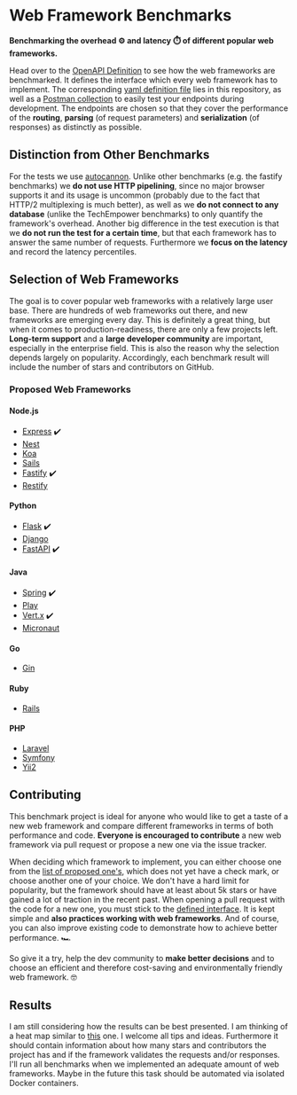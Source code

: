 # Web Framework Benchmarks

**Benchmarking the overhead ⚙️ and latency ⏱️ of different popular web frameworks.**

Head over to the [OpenAPI Definition](https://bttger.github.io/web-framework-benchmarks/) to see how the web frameworks are benchmarked. It defines the interface which every web framework has to implement. The corresponding [yaml definition file](https://github.com/bttger/web-framework-benchmarks/blob/master/OPEN_API_DEFINITION.yaml) lies in this repository, as well as a [Postman collection](https://github.com/bttger/web-framework-benchmarks/blob/master/postman_collection.json) to easily test your endpoints during development. The endpoints are chosen so that they cover the performance of the **routing**, **parsing** (of request parameters) and **serialization** (of responses) as distinctly as possible.

## Distinction from Other Benchmarks

For the tests we use [autocannon](https://github.com/mcollina/autocannon). Unlike other benchmarks (e.g. the fastify benchmarks) we **do not use HTTP pipelining**, since no major browser supports it and its usage is uncommon (probably due to the fact that HTTP/2 multiplexing is much better), as well as we **do not connect to any database** (unlike the TechEmpower benchmarks) to only quantify the framework's overhead. Another big difference in the test execution is that we **do not run the test for a certain time**, but that each framework has to answer the same number of requests. Furthermore we **focus on the latency** and record the latency percentiles.

## Selection of Web Frameworks

The goal is to cover popular web frameworks with a relatively large user base. There are hundreds of web frameworks out there, and new frameworks are emerging every day. This is definitely a great thing, but when it comes to production-readiness, there are only a few projects left. **Long-term support** and a **large developer community** are important, especially in the enterprise field. This is also the reason why the selection depends largely on popularity. Accordingly, each benchmark result will include the number of stars and contributors on GitHub.

### Proposed Web Frameworks

#### Node.js
- [Express](https://github.com/expressjs/express) ✔️
- [Nest](https://github.com/nestjs/nest)
- [Koa](https://github.com/koajs/koa)
- [Sails](https://github.com/balderdashy/sails)
- [Fastify](https://github.com/fastify/fastify) ✔️
- [Restify](https://github.com/restify/node-restify)

#### Python
- [Flask](https://github.com/pallets/flask) ✔️
- [Django](https://github.com/django/django)
- [FastAPI](https://github.com/tiangolo/fastapi) ✔️

#### Java
- [Spring](https://github.com/spring-projects/spring-boot) ✔️
- [Play](https://github.com/playframework/playframework)
- [Vert.x](https://github.com/eclipse-vertx/vert.x) ✔️
- [Micronaut](https://github.com/micronaut-projects/micronaut-core)

#### Go
- [Gin](https://github.com/gin-gonic/gin)

#### Ruby
- [Rails](https://github.com/rails/rails)

#### PHP
- [Laravel](https://github.com/laravel/laravel)
- [Symfony](https://github.com/symfony/symfony)
- [Yii2](https://github.com/yiisoft/yii2)

## Contributing

This benchmark project is ideal for anyone who would like to get a taste of a new web framework and compare different frameworks in terms of both performance and code. **Everyone is encouraged to contribute** a new web framework via pull request or propose a new one via the issue tracker.

When deciding which framework to implement, you can either choose one from the [list of proposed one's](#proposed-web-frameworks), which does not yet have a check mark, or choose another one of your choice. We don't have a hard limit for popularity, but the framework should have at least about 5k stars or have gained a lot of traction in the recent past. When opening a pull request with the code for a new one, you must stick to the [defined interface](https://github.com/bttger/web-framework-benchmarks/blob/master/OPEN_API_DEFINITION.yaml). It is kept simple and **also practices working with web frameworks**. And of course, you can also improve existing code to demonstrate how to achieve better performance. 🏎️

So give it a try, help the dev community to **make better decisions** and to choose an efficient and therefore cost-saving and environmentally friendly web framework. 🤓

## Results

I am still considering how the results can be best presented. I am thinking of a heat map similar to [this](https://krausest.github.io/js-framework-benchmark/current.html) one. I welcome all tips and ideas. Furthermore it should contain information about how many stars and contributors the project has and if the framework validates the requests and/or responses. I'll run all benchmarks when we implemented an adequate amount of web frameworks. Maybe in the future this task should be automated via isolated Docker containers.